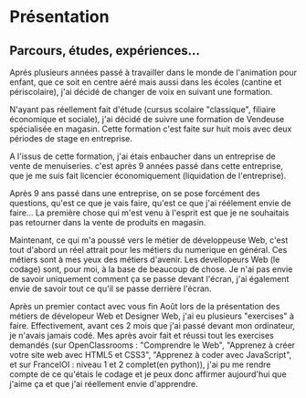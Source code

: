 <h1> Présentation </h1>

<h2> Parcours, études, expériences... </h2>
<body> 
  <p>Aprés plusieurs années passé à travailler dans le monde de l'animation pour enfant, que ce soit en centre aéré mais aussi dans les écoles (cantine et périscolaire), j'ai décidé de changer de voix en suivant une formation. </p>
  <p>N'ayant pas réellement fait d'étude (cursus scolaire "classique", filiaire économique et sociale), j'ai décidé de suivre une formation de Vendeuse spécialisée en magasin. Cette formation c'est faite sur huit mois avec deux périodes de stage en entreprise.</p>
  <p>A l'issus de cette formation, j'ai étais enbaucher dans un entreprise de vente de menuiseries. c'est après 9 années passé dans cette entreprise, que je me suis fait licencier économiquement (liquidation de l'entreprise).</p>
  <p>Après 9 ans passé dans une entreprise, on se pose forcément des questions, qu'est ce que je vais faire, qu'est ce que j'ai réélement envie de faire... La première chose qui m'est venu à l'esprit est que je ne souhaitais pas retourner dans la vente de produits en magasin.</p>
  <p>Maintenant, ce qui m'a poussé vers le métier de développeuse Web, c'est tout d'abord un réel attrait pour les métiers du numerique en général. Ces métiers sont à mes yeux des métiers d'avenir.
  Les devellopeurs Web (le codage) sont, pour moi, à la base de beaucoup de chose. Je n'ai pas envie de savoir uniquement comment ça se passe devant l'écran, j'ai également envie de savoir tout ce qu'il se passe derrière l'écran.</p>
  <p>Après un premier contact avec vous fin Août lors de la présentation des métiers de dévelopeur Web et Designer Web, j'ai eu plusieurs "exercises" à faire. Effectivement, avant ces 2 mois que j'ai passé devant mon ordinateur, je n'avais jamais codé. Mes après avoir fait et réussi tout les exercises demandés (sur OpenClassrooms : "Comprendre le Web", "Apprenez à créer votre site web avec HTML5 et CSS3", "Apprenez à coder avec JavaScript", et sur FranceIOI : niveau 1 et 2 complet(en python)), j'ai pu me rendre compte de ce qu'étais le codage et je peux donc affirmer aujourd'hui que j'aime ça et que j'ai réellement envie d'apprendre. </p>
